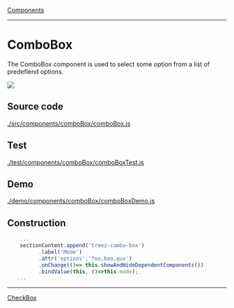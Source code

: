 [Components](../components.md)

----

# ComboBox
		
The ComboBox component is used to select some option from a list of predefiend options. 
	
![](../../../images/treez_combo_box.png)
		
## Source code

[./src/components/comboBox/comboBox.js](../../../../src/components/comboBox/comboBox.js)

## Test

[./test/components/comboBox/comboBoxTest.js](../../../../test/components/comboBox/comboBoxTest.js)

## Demo

[./demo/components/comboBox/comboBoxDemo.js](../../../../demo/components/comboBox/comboBoxDemo.js)



## Construction

```javascript
    ...
    sectionContent.append('treez-combo-box')
		  .label('Mode')
		  .attr('options','foo,baa,qux')
		  .onChange(()=> this.showAndHideDependentComponents())
		  .bindValue(this, ()=>this.mode);	
   ...
```

----

[CheckBox](../checkBox/checkBox.md)
